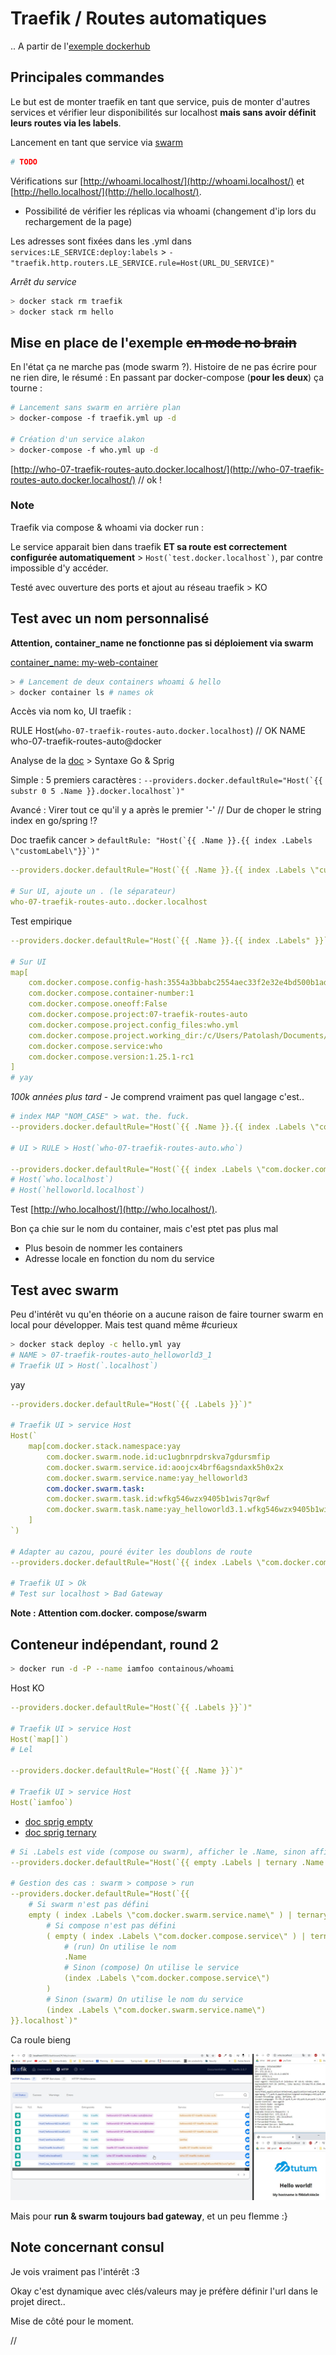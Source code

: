# Traefik / Routes automatiques

.. A partir de l'[exemple dockerhub](https://hub.docker.com/_/traefik)


## Principales commandes

Le but est de monter traefik en tant que service, puis de monter d'autres services et vérifier leur disponibilités sur localhost **mais sans avoir définit leurs routes via les labels**.

Lancement en tant que service via [swarm](https://docs.docker.com/get-started/part4/)

```bash
# TODO
```

Vérifications sur [http://whoami.localhost/](http://whoami.localhost/) et [http://hello.localhost/](http://hello.localhost/).

- Possibilité de vérifier les réplicas via whoami (changement d'ip lors du rechargement de la page)

Les adresses sont fixées dans les .yml dans `services:LE_SERVICE:deploy:labels` > `- "traefik.http.routers.LE_SERVICE.rule=Host(URL_DU_SERVICE)"`

*Arrêt du service*

```bash
> docker stack rm traefik
> docker stack rm hello
```



## Mise en place de l'exemple ~~en mode no brain~~

En l'état ça ne marche pas (mode swarm ?). Histoire de ne pas écrire pour ne rien dire, le résumé : En passant par docker-compose (**pour les deux**) ça tourne :

```bash
# Lancement sans swarm en arrière plan
> docker-compose -f traefik.yml up -d

# Création d'un service alakon
> docker-compose -f who.yml up -d
```

[http://who-07-traefik-routes-auto.docker.localhost/](http://who-07-traefik-routes-auto.docker.localhost/) // ok !


### Note

Traefik via compose & whoami via docker run :

Le service apparait bien dans traefik **ET sa route est correctement configurée automatiquement** > ```Host(`test.docker.localhost`)```, par contre impossible d'y accéder.

Testé avec ouverture des ports et ajout au réseau traefik > KO



## Test avec un nom personnalisé

**Attention, container_name ne fonctionne pas si déploiement via swarm**

[container_name: my-web-container](https://docs.docker.com/compose/compose-file/#container_name)

```bash
> # Lancement de deux containers whoami & hello
> docker container ls # names ok
```

Accès via nom ko, UI traefik :

RULE
Host(`who-07-traefik-routes-auto.docker.localhost`) // OK
NAME
who-07-traefik-routes-auto@docker

Analyse de la [doc](https://docs.traefik.io/providers/docker/#defaultrule) > Syntaxe Go & Sprig

Simple : 5 premiers caractères : ```--providers.docker.defaultRule="Host(`{{ substr 0 5 .Name }}.docker.localhost`)"```

Avancé : Virer tout ce qu'il y a après le premier '-' // Dur de choper le string index en go/spring !?

Doc traefik cancer > ```defaultRule: "Host(`{{ .Name }}.{{ index .Labels \"customLabel\"}}`)"```

```yml
--providers.docker.defaultRule="Host(`{{ .Name }}.{{ index .Labels \"customLabel\" }}`)"

# Sur UI, ajoute un . (le séparateur)
who-07-traefik-routes-auto..docker.localhost
```

Test empirique

```yml
--providers.docker.defaultRule="Host(`{{ .Name }}.{{ index .Labels" }}`)"

# Sur UI
map[
    com.docker.compose.config-hash:3554a3bbabc2554aec33f2e32e4bd500b1ad15f7f39634d6715a3058371526d0
    com.docker.compose.container-number:1
    com.docker.compose.oneoff:False
    com.docker.compose.project:07-traefik-routes-auto
    com.docker.compose.project.config_files:who.yml
    com.docker.compose.project.working_dir:/c/Users/Patolash/Documents/_dev/server-related-tutorials/01-docker/04-my-tests/07-traefik-routes-auto
    com.docker.compose.service:who
    com.docker.compose.version:1.25.1-rc1
]
# yay
```

*100k années plus tard* - Je comprend vraiment pas quel langage c'est..

```yml
# index MAP "NOM_CASE" > wat. the. fuck.
--providers.docker.defaultRule="Host(`{{ .Name }}.{{ index .Labels \"com.docker.compose.service\"}}`)"

# UI > RULE > Host(`who-07-traefik-routes-auto.who`)

--providers.docker.defaultRule="Host(`{{ index .Labels \"com.docker.compose.service\"}}.localhost`)"
# Host(`who.localhost`)
# Host(`helloworld.localhost`)
```

Test [http://who.localhost/](http://who.localhost/).

Bon ça chie sur le nom du container, mais c'est ptet pas plus mal

- Plus besoin de nommer les containers
- Adresse locale en fonction du nom du service



## Test avec swarm

Peu d'intérêt vu qu'en théorie on a aucune raison de faire tourner swarm en local pour développer. Mais test quand même #curieux

```bash
> docker stack deploy -c hello.yml yay
# NAME > 07-traefik-routes-auto_helloworld3_1
# Traefik UI > Host(`.localhost`)
```

yay

```yaml
--providers.docker.defaultRule="Host(`{{ .Labels }}`)"

# Traefik UI > service Host
Host(`
    map[com.docker.stack.namespace:yay
        com.docker.swarm.node.id:uc1ugbnrpdrskva7gdursmfip
        com.docker.swarm.service.id:aoojcx4brf6agsndaxk5h0x2x
        com.docker.swarm.service.name:yay_helloworld3
        com.docker.swarm.task:
        com.docker.swarm.task.id:wfkg546wzx9405b1wis7qr8wf
        com.docker.swarm.task.name:yay_helloworld3.1.wfkg546wzx9405b1wis7qr8wf
    ]
`)

# Adapter au cazou, pouré éviter les doublons de route
--providers.docker.defaultRule="Host(`{{ index .Labels \"com.docker.compose.service\"}}{{ index .Labels \"com.docker.swarm.service.name\"}}.localhost`)"

# Traefik UI > Ok
# Test sur localhost > Bad Gateway
```

**Note : Attention com.docker. compose/swarm**



## Conteneur indépendant, round 2

```bash
> docker run -d -P --name iamfoo containous/whoami
```

Host KO

```yaml
--providers.docker.defaultRule="Host(`{{ .Labels }}`)"

# Traefik UI > service Host
Host(`map[]`)
# Lel

--providers.docker.defaultRule="Host(`{{ .Name }}`)"

# Traefik UI > service Host
Host(`iamfoo`)
```

- [doc sprig empty](https://masterminds.github.io/sprig/defaults.html#empty)
- [doc sprig ternary](https://masterminds.github.io/sprig/defaults.html#ternary)

```yml
# Si .Labels est vide (compose ou swarm), afficher le .Name, sinon afficher le nom du service
--providers.docker.defaultRule="Host(`{{ empty .Labels | ternary .Name ( index .Labels \"com.docker.compose.service\" ) }}.localhost`)"

# Gestion des cas : swarm > compose > run
--providers.docker.defaultRule="Host(`{{
    # Si swarm n'est pas défini
    empty ( index .Labels \"com.docker.swarm.service.name\" ) | ternary
        # Si compose n'est pas défini
        ( empty ( index .Labels \"com.docker.compose.service\" ) | ternary
            # (run) On utilise le nom
            .Name 
            # Sinon (compose) On utilise le service
            (index .Labels \"com.docker.compose.service\")
        )
        # Sinon (swarm) On utilise le nom du service
        (index .Labels \"com.docker.swarm.service.name\")
}}.localhost`)"
```

Ca roule bieng

![Démo routes auto](/01-docker/04-my-tests/07-traefik-routes-auto/docs/images/200108-traefik-routes-auto.jpg)

Mais pour **run & swarm toujours bad gateway**, et un peu flemme :}


## Note concernant consul

Je vois vraiment pas l'intérêt :3

Okay c'est dynamique avec clés/valeurs may je préfère définir l'url dans le projet direct..

Mise de côté pour le moment.





















//